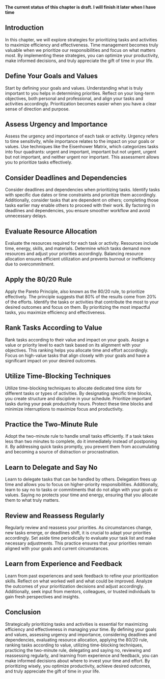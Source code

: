 **The current status of this chapter is draft. I will finish it later when I have time**

Introduction
------------

In this chapter, we will explore strategies for prioritizing tasks and activities to maximize efficiency and effectiveness. Time management becomes truly valuable when we prioritize our responsibilities and focus on what matters most. By implementing these strategies, you can optimize your productivity, make informed decisions, and truly appreciate the gift of time in your life.

Define Your Goals and Values
----------------------------

Start by defining your goals and values. Understanding what is truly important to you helps in determining priorities. Reflect on your long-term objectives, both personal and professional, and align your tasks and activities accordingly. Prioritization becomes easier when you have a clear sense of direction and purpose.

Assess Urgency and Importance
-----------------------------

Assess the urgency and importance of each task or activity. Urgency refers to time sensitivity, while importance relates to the impact on your goals or values. Use techniques like the Eisenhower Matrix, which categorizes tasks into four quadrants: urgent and important, important but not urgent, urgent but not important, and neither urgent nor important. This assessment allows you to prioritize tasks effectively.

Consider Deadlines and Dependencies
-----------------------------------

Consider deadlines and dependencies when prioritizing tasks. Identify tasks with specific due dates or time constraints and prioritize them accordingly. Additionally, consider tasks that are dependent on others; completing those tasks earlier may enable others to proceed with their work. By factoring in deadlines and dependencies, you ensure smoother workflow and avoid unnecessary delays.

Evaluate Resource Allocation
----------------------------

Evaluate the resources required for each task or activity. Resources include time, energy, skills, and materials. Determine which tasks demand more resources and adjust your priorities accordingly. Balancing resource allocation ensures efficient utilization and prevents burnout or inefficiency due to overcommitment.

Apply the 80/20 Rule
--------------------

Apply the Pareto Principle, also known as the 80/20 rule, to prioritize effectively. The principle suggests that 80% of the results come from 20% of the efforts. Identify the tasks or activities that contribute the most to your desired outcomes and focus on them. By prioritizing the most impactful tasks, you maximize efficiency and effectiveness.

Rank Tasks According to Value
-----------------------------

Rank tasks according to their value and impact on your goals. Assign a value or priority level to each task based on its alignment with your objectives. This ranking helps you allocate time and effort accordingly. Focus on high-value tasks that align closely with your goals and have a significant impact on your desired outcomes.

Utilize Time-Blocking Techniques
--------------------------------

Utilize time-blocking techniques to allocate dedicated time slots for different tasks or types of activities. By designating specific time blocks, you create structure and discipline in your schedule. Prioritize important tasks during your peak productivity hours. Protect these time blocks and minimize interruptions to maximize focus and productivity.

Practice the Two-Minute Rule
----------------------------

Adopt the two-minute rule to handle small tasks efficiently. If a task takes less than two minutes to complete, do it immediately instead of postponing it. By addressing quick tasks promptly, you prevent them from accumulating and becoming a source of distraction or procrastination.

Learn to Delegate and Say No
----------------------------

Learn to delegate tasks that can be handled by others. Delegation frees up time and allows you to focus on higher-priority responsibilities. Additionally, learn to say no to tasks or commitments that do not align with your goals or values. Saying no protects your time and energy, ensuring that you allocate them to what truly matters.

Review and Reassess Regularly
-----------------------------

Regularly review and reassess your priorities. As circumstances change, new tasks emerge, or deadlines shift, it is crucial to adapt your priorities accordingly. Set aside time periodically to evaluate your task list and make necessary adjustments. This practice ensures that your priorities remain aligned with your goals and current circumstances.

Learn from Experience and Feedback
----------------------------------

Learn from past experiences and seek feedback to refine your prioritization skills. Reflect on what worked well and what could be improved. Analyze the outcomes of your prioritization decisions and adjust accordingly. Additionally, seek input from mentors, colleagues, or trusted individuals to gain fresh perspectives and insights.

Conclusion
----------

Strategically prioritizing tasks and activities is essential for maximizing efficiency and effectiveness in managing your time. By defining your goals and values, assessing urgency and importance, considering deadlines and dependencies, evaluating resource allocation, applying the 80/20 rule, ranking tasks according to value, utilizing time-blocking techniques, practicing the two-minute rule, delegating and saying no, reviewing and reassessing regularly, and learning from experience and feedback, you can make informed decisions about where to invest your time and effort. By prioritizing wisely, you optimize productivity, achieve desired outcomes, and truly appreciate the gift of time in your life.
